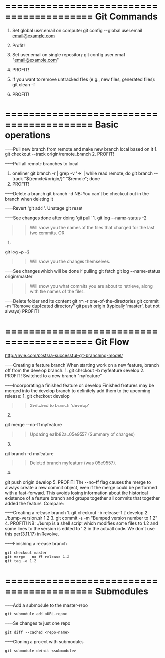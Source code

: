 =========================================
				Git Commands
=========================================
1. Set global user.email on computer
git config --global user.email <email@example.com>
2. Profit!


1. Set user.email on single repository
git config user.email "email@example.com"
2. PROFIT!

1. If you want to remove untracked files (e.g., new files, generated files):
git clean -f
2. PROFIT!


=========================================
				Basic operations
=========================================


----Pull new branch from remote and make new branch local based on it
1. 
git checkout --track origin/remote_branch
2. PROFIT!

----Pull all remote branches to local
1. oneliner
	git branch -r | grep -v '\->' | while read remote; do git branch --track "${remote#origin/}" "$remote"; done
2. PROFIT!

----Delete a branch
git branch -d <branch-name>
NB: You can't be checkout out in the branch when deleting it

----Revert 'git add <file>'. Unstage <file>
git reset <file>

----See changes done after doing 'git pull'
1.
git log --name-status -2
>>Will show you the names of the files that changed for the last two commits.
	OR
1.
git log -p -2
>>Will show you the changes themselves.

----See changes which will be done if pulling
git fetch
git log --name-status origin/master
>>Will show you what commits you are about to retrieve, along with the names of the files.

----Delete folder and its content
git rm -r one-of-the-directories
git commit -m "Remove duplicated directory"
git push origin <your-git-branch> (typically 'master', but not always)
PROFIT!

=========================================
				Git Flow
=========================================
http://nvie.com/posts/a-successful-git-branching-model/

----Creating a feature branch 
When starting work on a new feature, branch off from the develop branch.
1.
git checkout -b myfeature develop
2. PROFIT!
Switched to a new branch "myfeature"

----Incorporating a finished feature on develop
Finished features may be merged into the develop branch to definitely add them to the upcoming release:
1.
git checkout develop
>>Switched to branch 'develop'
2.
git merge --no-ff myfeature
>>Updating ea1b82a..05e9557
>>(Summary of changes)
3.
git branch -d myfeature
>>Deleted branch myfeature (was 05e9557).
4.
git push origin develop
5. PROFIT!
The --no-ff flag causes the merge to always create a new commit object, even if the merge could be performed with a fast-forward. This avoids losing information about the historical existence of a feature branch and groups together all commits that together added the feature. Compare:

----Creating a release branch
1.
git checkout -b release-1.2 develop
2. 
./bump-version.sh 1.2
3. 
git commit -a -m "Bumped version number to 1.2"
4. PROFIT!
NB: ./bump is a shell script which modifies some files to 1.2 and some lines to the version is edited to 1.2 in the actuall code. We don't use this per(3.11.17) in Revolve.

----Finishing a release branch

```
git checkout master
git merge --no-ff release-1.2
git tag -a 1.2
```


=========================================
				Submodules
=========================================

----Add a submodule to the master-repo
```
git submodule add <URL-repo>
```
----Se changes to just one repo
```
git diff --cached <repo-name>
```

----Cloning a project with submodules
```
git submodule deinit <submodule>
```


